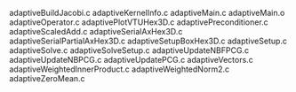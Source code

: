 adaptiveBuildJacobi.c
adaptiveKernelInfo.c
adaptiveMain.c
adaptiveMain.o
adaptiveOperator.c
adaptivePlotVTUHex3D.c
adaptivePreconditioner.c
adaptiveScaledAdd.c
adaptiveSerialAxHex3D.c
adaptiveSerialPartialAxHex3D.c
adaptiveSetupBoxHex3D.c
adaptiveSetup.c
adaptiveSolve.c
adaptiveSolveSetup.c
adaptiveUpdateNBFPCG.c
adaptiveUpdateNBPCG.c
adaptiveUpdatePCG.c
adaptiveVectors.c
adaptiveWeightedInnerProduct.c
adaptiveWeightedNorm2.c
adaptiveZeroMean.c
